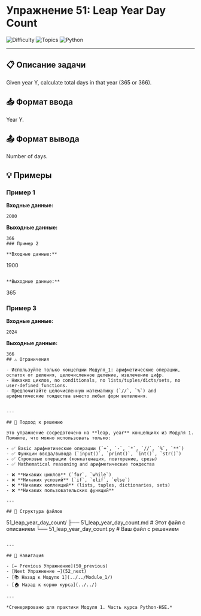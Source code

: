 # Упражнение 51: Leap Year Day Count

![Difficulty](https://img.shields.io/badge/Difficulty-Module%201-green)
![Topics](https://img.shields.io/badge/Topics-leap%2C%20year-blue)
![Python](https://img.shields.io/badge/Python-Module%201%20Concepts-yellow)

---

## 📋 Описание задачи

Given year Y, calculate total days in that year (365 or 366).
## 📥 Формат ввода

Year Y.
## 📤 Формат вывода

Number of days.
## 💡 Примеры

### Пример 1

**Входные данные:**
```
2000
```

**Выходные данные:**
```
366
### Пример 2

**Входные данные:**
```
1900
```

**Выходные данные:**
```
365
### Пример 3

**Входные данные:**
```
2024
```

**Выходные данные:**
```
366
## ⚠️ Ограничения

- Используйте только концепции Модуля_1: арифметические операции, остаток от деления, целочисленное деление, извлечение цифр.
- Никаких циклов, no conditionals, no lists/tuples/dicts/sets, no user-defined functions.
- Предпочитайте целочисленную математику (`//`, `%`) and арифметические тождества вместо любых форм ветвления.


---

## 🎯 Подход к решению

Это упражнение сосредоточено на **leap, year** концепциях из Модуля 1. Помните, что можно использовать только:

- ✅ Basic арифметические операции (`+`, `-`, `*`, `//`, `%`, `**`)
- ✅ Функции ввода/вывода (`input()`, `print()`, `int()`, `str()`)
- ✅ Строковые операции (конкатенация, повторение, срезы)
- ✅ Mathematical reasoning and арифметические тождества

- ❌ **Никаких циклов** (`for`, `while`)
- ❌ **Никаких условий** (`if`, `elif`, `else`)
- ❌ **Никаких коллекций** (lists, tuples, dictionaries, sets)
- ❌ **Никаких пользовательских функций**

---

## 📁 Структура файлов
```
51_leap_year_day_count/
├── 51_leap_year_day_count.md     # Этот файл с описанием
└── 51_leap_year_day_count.py     # Ваш файл с решением
```

---

## 🔗 Навигация

- [← Previous Упражнение](50_previous) 
- [Next Упражнение →](52_next)
- [📚 Назад к Модулю 1](../../Module_1/)
- [🏠 Назад к корню курса](../../)

---

*Сгенерировано для практики Модуля 1. Часть курса Python-HSE.*
